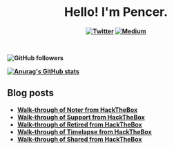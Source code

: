 <p>
  <h1 align="center"><b>Hello! I'm Pencer.</h1>
</p>
<p align="center">
 <a href="https://twitter.com/pencer_io"><img src="https://img.shields.io/badge/twitter-%231DA1F2.svg?&style=for-the-badge&logo=twitter&logoColor=white" alt="Twitter"  /></a>
 <a href="https://pencer.medium.com"><img src="https://img.shields.io/badge/medium-%2312100E.svg?&style=for-the-badge&logo=medium&logoColor=white" alt="Medium" /></a>
</p>
<br />

![GitHub followers](https://img.shields.io/github/followers/pencer-io?style=social)

[![Anurag's GitHub stats](https://github-readme-stats.vercel.app/api?username=pencer-io)](https://github.com/anuraghazra/github-readme-stats)

## Blog posts
<!-- BLOG-POST-LIST:START -->
- [Walk-through of Noter from HackTheBox](https://pencer.io/ctf/ctf-htb-noter/)
- [Walk-through of Support from HackTheBox](https://pencer.io/ctf/ctf-htb-support-protected/)
- [Walk-through of Retired from HackTheBox](https://pencer.io/ctf/ctf-htb-retired/)
- [Walk-through of Timelapse from HackTheBox](https://pencer.io/ctf/ctf-htb-timelapse/)
- [Walk-through of Shared from HackTheBox](https://pencer.io/ctf/ctf-htb-shared-protected/)
<!-- BLOG-POST-LIST:END -->

